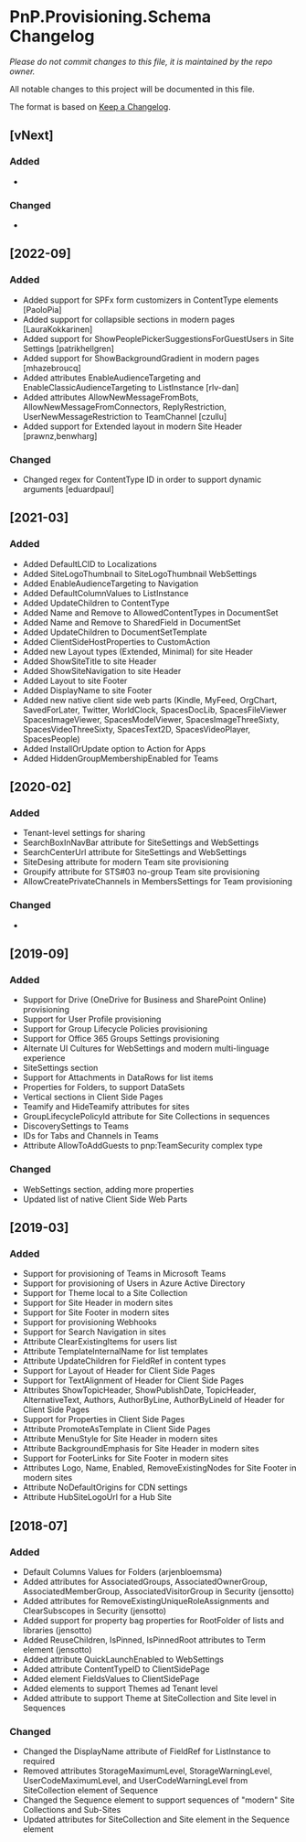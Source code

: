 # PnP.Provisioning.Schema Changelog

*Please do not commit changes to this file, it is maintained by the repo owner.*

All notable changes to this project will be documented in this file.

The format is based on [Keep a Changelog](http://keepachangelog.com/en/1.0.0/).

## [vNext]

### Added
- 

### Changed
-

## [2022-09]

### Added
- Added support for SPFx form customizers in ContentType elements [PaoloPia]
- Added support for collapsible sections in modern pages [LauraKokkarinen]
- Added support for ShowPeoplePickerSuggestionsForGuestUsers in Site Settings [patrikhellgren]
- Added support for ShowBackgroundGradient in modern pages [mhazebroucq]
- Added attributes EnableAudienceTargeting and EnableClassicAudienceTargeting to ListInstance [rlv-dan]
- Added attributes AllowNewMessageFromBots, AllowNewMessageFromConnectors, ReplyRestriction, UserNewMessageRestriction to TeamChannel [czullu]
- Added support for Extended layout in modern Site Header [prawnz,benwharg]

### Changed
- Changed regex for ContentType ID in order to support dynamic arguments [eduardpaul]

## [2021-03]

### Added
- Added DefaultLCID to Localizations
- Added SiteLogoThumbnail to SiteLogoThumbnail WebSettings
- Added EnableAudienceTargeting to Navigation
- Added DefaultColumnValues to ListInstance
- Added UpdateChildren to ContentType
- Added Name and Remove to AllowedContentTypes in DocumentSet
- Added Name and Remove to SharedField in DocumentSet
- Added UpdateChildren to DocumentSetTemplate
- Added ClientSideHostProperties to CustomAction
- Added new Layout types (Extended, Minimal) for site Header
- Added ShowSiteTitle to site Header
- Added ShowSiteNavigation to site Header
- Added Layout to site Footer
- Added DisplayName to site Footer
- Added new native client side web parts (Kindle, MyFeed, OrgChart, SavedForLater, Twitter, WorldClock, SpacesDocLib, SpacesFileViewer SpacesImageViewer, SpacesModelViewer, SpacesImageThreeSixty, SpacesVideoThreeSixty, SpacesText2D, SpacesVideoPlayer, SpacesPeople)
- Added InstallOrUpdate option to Action for Apps
- Added HiddenGroupMembershipEnabled for Teams

## [2020-02]
 
### Added
- Tenant-level settings for sharing
- SearchBoxInNavBar attribute for SiteSettings and WebSettings
- SearchCenterUrl attribute for SiteSettings and WebSettings
- SiteDesing attribute for modern Team site provisioning
- Groupify attribute for STS#03 no-group Team site provisioning
- AllowCreatePrivateChannels in MembersSettings for Team provisioning

### Changed
- 

## [2019-09]

### Added
- Support for Drive (OneDrive for Business and SharePoint Online) provisioning
- Support for User Profile provisioning
- Support for Group Lifecycle Policies provisioning
- Support for Office 365 Groups Settings provisioning
- Alternate UI Cultures for WebSettings and modern multi-linguage experience
- SiteSettings section
- Support for Attachments in DataRows for list items
- Properties for Folders, to support DataSets
- Vertical sections in Client Side Pages
- Teamify and HideTeamify attributes for sites
- GroupLifecyclePolicyId attribute for Site Collections in sequences
- DiscoverySettings to Teams
- IDs for Tabs and Channels in Teams
- Attribute AllowToAddGuests to pnp:TeamSecurity complex type

### Changed
- WebSettings section, adding more properties
- Updated list of native Client Side Web Parts

## [2019-03]

### Added
- Support for provisioning of Teams in Microsoft Teams
- Support for provisioning of Users in Azure Active Directory
- Support for Theme local to a Site Collection
- Support for Site Header in modern sites
- Support for Site Footer in modern sites
- Support for provisioning Webhooks
- Support for Search Navigation in sites
- Attribute ClearExistingItems for users list
- Attribute TemplateInternalName for list templates
- Attribute UpdateChildren for FieldRef in content types
- Support for Layout of Header for Client Side Pages 
- Support for TextAlignment of Header for Client Side Pages 
- Attributes ShowTopicHeader, ShowPublishDate, TopicHeader, AlternativeText, Authors, AuthorByLine, AuthorByLineId of Header for Client Side Pages 
- Support for Properties in Client Side Pages
- Attribute PromoteAsTemplate in Client Side Pages
- Attribute MenuStyle for Site Header in modern sites
- Attribute BackgroundEmphasis for Site Header in modern sites
- Support for FooterLinks for Site Footer in modern sites
- Attributes Logo, Name, Enabled, RemoveExistingNodes for Site Footer in modern sites
- Attribute NoDefaultOrigins for CDN settings
- Attribute HubSiteLogoUrl for a Hub Site

## [2018-07]

### Added
- Default Columns Values for Folders (arjenbloemsma)
- Added attributes for AssociatedGroups, AssociatedOwnerGroup, AssociatedMemberGroup, AssociatedVisitorGroup in Security (jensotto)
- Added attributes for RemoveExistingUniqueRoleAssignments and ClearSubscopes in Security (jensotto)
- Added support for property bag properties for RootFolder of lists and libraries (jensotto)
- Added ReuseChildren, IsPinned, IsPinnedRoot attributes to Term element (jensotto)
- Added attribute QuickLaunchEnabled to WebSettings
- Added attribute ContentTypeID to ClientSidePage
- Added element FieldsValues to ClientSidePage
- Added elements to support Themes ad Tenant level
- Added attribute to support Theme at SiteCollection and Site level in Sequences

### Changed
- Changed the DisplayName attribute of FieldRef for ListInstance to required
- Removed attributes StorageMaximumLevel, StorageWarningLevel, UserCodeMaximumLevel, and UserCodeWarningLevel from SiteCollection element of Sequence
- Changed the Sequence element to support sequences of "modern" Site Collections and Sub-Sites
- Updated attributes for SiteCollection and Site element in the Sequence element
